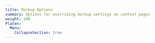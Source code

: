 ```yaml
---
title: Markup Options
summary: Options for overriding markup settings on content pages
weight: 100
Platen:
  Menu:
    CollapseSection: true
---
```


```section
```
